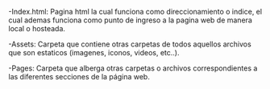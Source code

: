 <!-- /////////////////////////////////////////////////////////////////////////////////////////////////////////////////////////////////// -->
<!-- ^Archivos -->
-Index.html: Pagina html la cual funciona como direccionamiento o indice, el cual ademas funciona como punto de ingreso a la pagina web de manera local o hosteada.

<!-- /////////////////////////////////////////////////////////////////////////////////////////////////////////////////////////////////// -->
<!-- ^Carpetas -->
-Assets: Carpeta que contiene otras carpetas de todos aquellos archivos que son estaticos (imagenes, iconos, videos, etc..).

-Pages: Carpeta que alberga otras carpetas o archivos correspondientes a las diferentes secciones de la página web.

